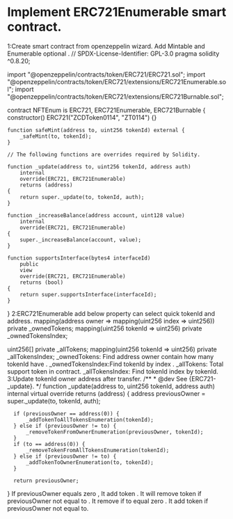 
# Implement ERC721Enumerable smart contract.
1:Create smart contract from openzeppelin wizard. Add Mintable and Enumerable optional .
// SPDX-License-Identifier:  GPL-3.0
pragma solidity ^0.8.20;

import "@openzeppelin/contracts/token/ERC721/ERC721.sol";
import "@openzeppelin/contracts/token/ERC721/extensions/ERC721Enumerable.sol";
import "@openzeppelin/contracts/token/ERC721/extensions/ERC721Burnable.sol";

contract NFTEnum is ERC721, ERC721Enumerable, ERC721Burnable {
    constructor() ERC721("ZCDToken0114", "ZT0114") {}

    function safeMint(address to, uint256 tokenId) external {
        _safeMint(to, tokenId);
    }

    // The following functions are overrides required by Solidity.

    function _update(address to, uint256 tokenId, address auth)
        internal
        override(ERC721, ERC721Enumerable)
        returns (address)
    {
        return super._update(to, tokenId, auth);
    }

    function _increaseBalance(address account, uint128 value)
        internal
        override(ERC721, ERC721Enumerable)
    {
        super._increaseBalance(account, value);
    }

    function supportsInterface(bytes4 interfaceId)
        public
        view
        override(ERC721, ERC721Enumerable)
        returns (bool)
    {
        return super.supportsInterface(interfaceId);
    }
}
2:ERC721Enumerable add below property can select quick tokenId and address.
mapping(address owner => mapping(uint256 index => uint256)) private _ownedTokens;
mapping(uint256 tokenId => uint256) private _ownedTokensIndex;

uint256[] private _allTokens;
mapping(uint256 tokenId => uint256) private _allTokensIndex;
_ownedTokens: Find address owner contain how many tokenId have .
_ownedTokensIndex:Find tokenId by index .
_allTokens: Total support token in contract.
_allTokensIndex: Find tokenId index by tokenId.
3:Update tokenId owner address after transfer.
   /**
     * @dev See {ERC721-_update}.
     */
  function _update(address to, uint256 tokenId, address auth) internal virtual override returns (address) {
      address previousOwner = super._update(to, tokenId, auth);

      if (previousOwner == address(0)) {
          _addTokenToAllTokensEnumeration(tokenId);
      } else if (previousOwner != to) {
          _removeTokenFromOwnerEnumeration(previousOwner, tokenId);
      }
      if (to == address(0)) {
          _removeTokenFromAllTokensEnumeration(tokenId);
      } else if (previousOwner != to) {
          _addTokenToOwnerEnumeration(to, tokenId);
      }

      return previousOwner;
  }
If previousOwner equals zero , It add token . It will remove token if previousOwner not equal to . It remove if to equal zero . It add token if previousOwner not equal to.
